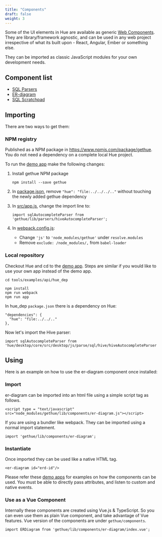 ```yaml
---
title: "Components"
draft: false
weight: 3
---
```


Some of the UI elements in Hue are available as generic [Web Components](https://developer.mozilla.org/en-US/docs/Web/Web_Components). They are library/framework agnostic, and can be used in any web project irrespective of what its built upon - React, Angular, Ember or something else.

They can be imported as classic JavaScript modules for your own development needs.

## Component list

* [SQL Parsers](/developer/components/parsers)
* [ER-diagram](/developer/components/er-diagram)
* [SQL Scratchpad](/developer/components/scratchpad)

## Importing

There are two ways to get them:

### NPM registry

Published as a NPM package in https://www.npmjs.com/package/gethue. You do not need a dependency on a complete local Hue project.

To run the [demo app](https://github.com/cloudera/hue/tree/master/tools/examples/api/hue_dep) make the following changes:

1. Install gethue NPM package

       npm install --save gethue

2. In [package.json](https://github.com/cloudera/hue/blob/master/tools/examples/api/hue_dep/package.json), remove `"hue": "file:../../../.."` without touching the newly added gethue dependency
3. In [src/app.js](https://github.com/cloudera/hue/blob/master/tools/examples/api/hue_dep/src/app.js), change the import line to:

       import sqlAutocompleteParser from 'gethue/lib/parsers/hiveAutocompleteParser';

4. In [webpack.config.js](https://github.com/cloudera/hue/blob/master/tools/examples/api/hue_dep/webpack.config.js):
   - Change `'js'` to `'node_modules/gethue'` under `resolve.modules`
   - Remove `exclude: /node_modules/,` from `babel-loader`

### Local repository

Checkout Hue and cd to the [demo app](https://github.com/cloudera/hue/tree/master/tools/examples/api/hue_dep). Steps are similar if you would like to use your own app instead of the demo app.

    cd tools/examples/api/hue_dep

    npm install
    npm run webpack
    npm run app

In hue_dep `package.json` there is a dependency on Hue:

    "dependencies": {
      "hue": "file:../../.."
    },

Now let's import the Hive parser:

    import sqlAutocompleteParser from 'hue/desktop/core/src/desktop/js/parse/sql/hive/hiveAutocompleteParser';


## Using

Here is an example on how to use the er-diagram component once installed:

### Import

er-diagram can be imported into an html file using a simple script tag as follows.

    <script type = "text/javascript" src="node_modules/gethue/lib/components/er-diagram.js"></script>

If you are using a bundler like webpack. They can be imported using a normal import statement.

    import 'gethue/lib/components/er-diagram';

### Instantiate

Once imported they can be used like a native HTML tag.

    <er-diagram id="erd-id"/>

Please refer these [demo apps](https://github.com/cloudera/hue/tree/master/tools/examples/components) for examples on how the components can be used. You must be able to directly pass attributes, and listen to custom and native events.

### Use as a Vue Component

Internally these components are created using Vue.js & TypeScript. So you can even use them as plain Vue component, and take advantage of Vue features. Vue version of the components are under `gethue/components`.

    import ERDiagram from 'gethue/lib/components/er-diagram/index.vue';
